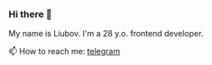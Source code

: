 ### Hi there 👋

My name is Liubov. I'm a 28 y.o. frontend developer.

📫 How to reach me: [telegram](https://t.me/melodoc_me)
